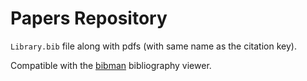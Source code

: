 # Papers Repository

`Library.bib` file along with pdfs (with same name as the citation key).

Compatible with the [bibman](https://github.com/maciejjan/bibman) bibliography viewer.
